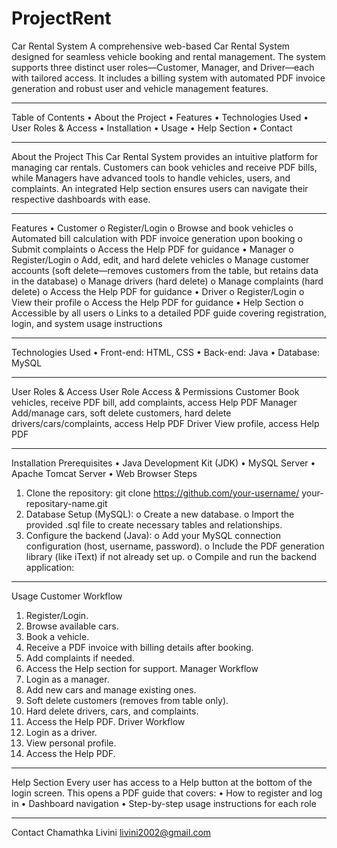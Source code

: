 # ProjectRent
Car Rental System
A comprehensive web-based Car Rental System designed for seamless vehicle booking and rental management. The system supports three distinct user roles—Customer, Manager, and Driver—each with tailored access. It includes a billing system with automated PDF invoice generation and robust user and vehicle management features.
________________________________________
Table of Contents
•	About the Project
•	Features
•	Technologies Used
•	User Roles & Access
•	Installation
•	Usage
•	Help Section
•	Contact
________________________________________
About the Project
This Car Rental System provides an intuitive platform for managing car rentals. Customers can book vehicles and receive PDF bills, while Managers have advanced tools to handle vehicles, users, and complaints. An integrated Help section ensures users can navigate their respective dashboards with ease.
________________________________________
Features
•	Customer
o	Register/Login
o	Browse and book vehicles
o	Automated bill calculation with PDF invoice generation upon booking
o	Submit complaints
o	Access the Help PDF for guidance
•	Manager
o	Register/Login
o	Add, edit, and hard delete vehicles
o	Manage customer accounts (soft delete—removes customers from the table, but retains data in the database)
o	Manage drivers (hard delete)
o	Manage complaints (hard delete)
o	Access the Help PDF for guidance
•	Driver
o	Register/Login
o	View their profile
o	Access the Help PDF for guidance
•	Help Section
o	Accessible by all users
o	Links to a detailed PDF guide covering registration, login, and system usage instructions
________________________________________
Technologies Used
•	Front-end: HTML, CSS
•	Back-end: Java
•	Database: MySQL
________________________________________
User Roles & Access
User Role	Access & Permissions
Customer	Book vehicles, receive PDF bill, add complaints, access Help PDF
Manager	Add/manage cars, soft delete customers, hard delete drivers/cars/complaints, access Help PDF
Driver	View profile, access Help PDF
________________________________________
Installation
Prerequisites
•	Java Development Kit (JDK)
•	MySQL Server
•	Apache Tomcat Server
•	Web Browser
Steps
1.	Clone the repository:
git clone https://github.com/your-username/ your-repositary-name.git
2.	Database Setup (MySQL):
o	Create a new database.
o	Import the provided .sql file to create necessary tables and relationships.
3.	Configure the backend (Java):
o	Add your MySQL connection configuration (host, username, password).
o	Include the PDF generation library (like iText) if not already set up.
o	Compile and run the backend application: 
________________________________________
Usage
Customer Workflow
1.	Register/Login.
2.	Browse available cars.
3.	Book a vehicle.
4.	Receive a PDF invoice with billing details after booking.
5.	Add complaints if needed.
6.	Access the Help section for support.
Manager Workflow
1.	Login as a manager.
2.	Add new cars and manage existing ones.
3.	Soft delete customers (removes from table only).
4.	Hard delete drivers, cars, and complaints.
5.	Access the Help PDF.
Driver Workflow
1.	Login as a driver.
2.	View personal profile.
3.	Access the Help PDF.
________________________________________
Help Section
Every user has access to a Help button at the bottom of the login screen.
This opens a PDF guide that covers:
•	How to register and log in
•	Dashboard navigation
•	Step-by-step usage instructions for each role
________________________________________
Contact
Chamathka Livini
livini2002@gmail.com



